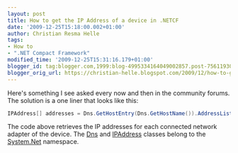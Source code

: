 ```yaml
---
layout: post
title: How to get the IP Address of a device in .NETCF
date: '2009-12-25T15:18:00.002+01:00'
author: Christian Resma Helle
tags:
- How to
- ".NET Compact Framework"
modified_time: '2009-12-25T15:31:16.179+01:00'
blogger_id: tag:blogger.com,1999:blog-4995334164049002857.post-7561193013404732791
blogger_orig_url: https://christian-helle.blogspot.com/2009/12/how-to-get-ip-address-of-device-in.html
---
```


Here's something I see asked every now and then in the community forums. The solution is a one liner that looks like this:

```csharp
IPAddress[] addresses = Dns.GetHostEntry(Dns.GetHostName()).AddressList;
```

The code above retrieves the IP addresses for each connected network adapter of the device. The [Dns](https://learn.microsoft.com/en-us/dotnet/api/system.net.dns?WT.mc_id=DT-MVP-5004822) and [IPAddress](https://learn.microsoft.com/en-us/dotnet/api/system.net.ipaddress?WT.mc_id=DT-MVP-5004822) classes belong to the [System.Net](https://learn.microsoft.com/en-us/dotnet/api/system.net?WT.mc_id=DT-MVP-5004822) namespace.